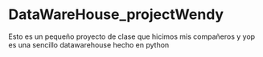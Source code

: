 # DataWareHouse_projectWendy
Esto es un pequeño proyecto de clase que hicimos mis compañeros y yop es una sencillo datawarehouse hecho en python
